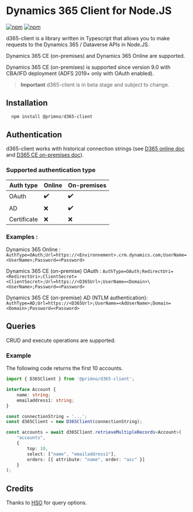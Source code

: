 # Dynamics 365 Client for Node.JS

[![npm](https://img.shields.io/npm/v/@primno/d365-client.svg)](https://www.npmjs.com/package/@primno/d365-client)
[![npm](https://img.shields.io/npm/l/@primno/d365-client.svg)](https://github.com/primno/d365-client/blob/main/LICENSE)

d365-client is a library written in Typescript that allows you to make requests to the Dynamics 365 / Dataverse APIs in Node.JS.

Dynamics 365 CE (on-premises) and Dynamics 365 Online are supported.

Dynamics 365 CE (on-premises) is supported since version 9.0 with CBA/IFD deployment (ADFS 2019+ only with OAuth enabled).

> **Important**
> d365-client is in beta stage and subject to change.

## Installation
```powershell
  npm install @primno/d365-client
```

## Authentication

d365-client works with historical connection strings (see [D365 online doc](https://learn.microsoft.com/en-us/power-apps/developer/data-platform/xrm-tooling/use-connection-strings-xrm-tooling-connect) and [D365 CE on-premises doc](https://learn.microsoft.com/en-us/dynamics365/customerengagement/on-premises/developer/xrm-tooling/use-connection-strings-xrm-tooling-connect?view=op-9-1)).

### Supported authentication type

| Auth type                          | Online             | On-premises        |
|------------------------------------|--------------------|--------------------|
| OAuth                              | :heavy_check_mark: | :heavy_check_mark: |
| AD                                 | :x:                | :heavy_check_mark: |
| Certificate                        | :x:                | :x:                |

### Examples :

Dynamics 365 Online : `AuthType=OAuth;Url=https://<Environnement>.crm.dynamics.com;UserName=<UserName>;Password=<Password>`

Dynamics 365 CE (on-premise) OAuth : `AuthType=OAuth;RedirectUri=<RedirectUri>;ClientSecret=<ClientSecret>;Url=https://<D365Url>;UserName=<Domain>\<UserName>;Password=<Password>`

Dynamics 365 CE (on-premise) AD (NTLM authentication): `AuthType=AD;Url=https://<D365Url>;UserName=<AdUserName>;Domain=<Domain>;Password=<Password>`

## Queries

CRUD and execute operations are supported.

### Example

The following code returns the first 10 accounts.

```ts
import { D365Client } from '@primno/d365-client';

interface Account {
    name: string;
    emailaddress1: string;
}

const connectionString = '...';
const d365Client = new D365Client(connectionString);

const accounts = await d365Client.retrieveMultipleRecords<Account>(
    "accounts",
    {
        top: 10,
        select: ["name", "emailaddress1"],
        orders: [{ attribute: "name", order: "asc" }]
    }
);
```

## Credits

Thanks to [HSO](https://github.com/hso-nn/d365-cli) for query options.

